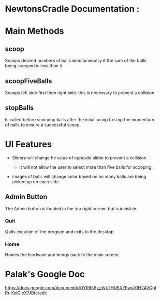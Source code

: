 # NewtonsCradle Documentation :

# Main Methods

## scoop
Scoops desired numbers of balls simultaneoulsy if the sum of the balls being scooped is less than 5

## scoopFiveBalls
Scoops left side first then right side. this is necessary to prevent a collision

## stopBalls
Is called before scooping balls after the intial scoop to stop the momentum of balls to ensure a successful scoop.

# UI Features
* Sliders will change he value of opposite slider to prevent a collision. 
  * It will not allow the user to select more than five balls for scooping.

* Images of balls will change color based on ho many balls are being picked up on each side.

## Admin Button
 The Admin button is located in the top right corner, but is invisible.

### Quit
Quits excution of the program and exits to the desktop

### Home
Homes the hardware and brings back to the main screen

# Palak's Google Doc
https://docs.google.com/document/d/1YR656y_hVkTHUEAZFwuV1H24VCglRr-KeiGioX7JBtc/edit 
